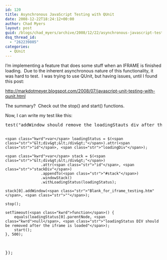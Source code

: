 ```yaml
---
id: 120
title: Asynchronous JavaScript Testing with QUnit
date: 2008-12-22T18:24:12+00:00
author: Chad Myers
layout: post
guid: /blogs/chad_myers/archive/2008/12/22/asynchronous-javascript-testing-with-qunit.aspx
dsq_thread_id:
  - "262239805"
categories:
  - QUnit
---
```

I’m implementing a feature that does some stuff when an IFRAME is finished loading.&#160; Due to the inherent asynchronous nature of this functionality, it was hard to test.&#160; I was trying to use QUnit, but having issues, until I found this post:

<http://markdotmeyer.blogspot.com/2008/07/javascript-unit-testing-with-qunit.html>

The summary?&#160; Check out the stop() and start() functions.

Now, I can write my test like this:

<div>
  <pre>test(<span class="str">"addWindow should remove the loadingStauts div after the iframe is loaded"</span>, <span class="kwrd">function</span>() {
    
    <span class="kwrd">var</span> loadingStatus = $(<span class="str">"&lt;div&gt;&lt;/div&gt;"</span>).attr(<span class="str">"id"</span>, <span class="str">"loadingDiv"</span>);
    
    <span class="kwrd">var</span> stack = $(<span class="str">"&lt;div&gt;&lt;/div&gt;"</span>)
                    .attr(<span class="str">"id"</span>, <span class="str">"stackDiv"</span>)
                    .appendTo(<span class="str">"#stack"</span>)
                    .windowStack()
                    .withLoadingStatus(loadingStatus);

    stack[0].addWindow(<span class="str">"Blank_for_iframe_testing.htm"</span>, <span class="str">""</span>);

    stop();

    setTimeout(<span class="kwrd">function</span>() {
        equals(loadingStatus[0].parentNode, <span class="kwrd">null</span>, <span class="str">"loadingStatus DIV should be removed after the iframe is loaded"</span>);
        start();
    }, 500);
});</pre>
</div>